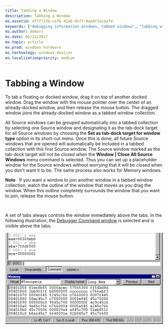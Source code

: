 ```yaml
---
title: Tabbing a Window
description: Tabbing a Window
ms.assetid: 4fff713b-ce76-42a6-91f7-9ae8f2acaafd
keywords: ["debugging information windows, tabbed windows", "tabbing windows"]
ms.author: domars
ms.date: 05/23/2017
ms.topic: article
ms.prod: windows-hardware
ms.technology: windows-devices
ms.localizationpriority: medium
---
```


# Tabbing a Window


To tab a floating or docked window, drag it on top of another docked window. Drag the window with the mouse pointer over the center of an already-docked window, and then release the mouse button. The dragged window joins the already-docked window as a tabbed window collection.

All Source windows can be grouped automatically into a tabbed collection by selecting one Source window and designating it as the tab-dock target for all Source windows by choosing the **Set as tab-dock target for window type** option in its short-cut menu. Once this is done, all future Source windows that are opened will automatically be included in a tabbed collection with this first Source window. The Source window marked as the tab-dock target will not be closed when the **Window | Close All Source Windows** menu command is selected. Thus you can set up a placeholder window for the Source windows without worrying that it will be closed when you don't want it to be. The same process also works for Memory windows.

**Note**   If you want a window to join another window in a tabbed window collection, watch the outline of the window that moves as you drag the window. When this outline completely surrounds the window that you want to join, release the mouse button.

 

A set of tabs always controls the window immediately above the tabs. In the following illustration, the [Debugger Command window](debugger-command-window.md) is selected and is visible above the tabs.

![screen shot of docked and tabbed windows](images/windock.png)

 

 





